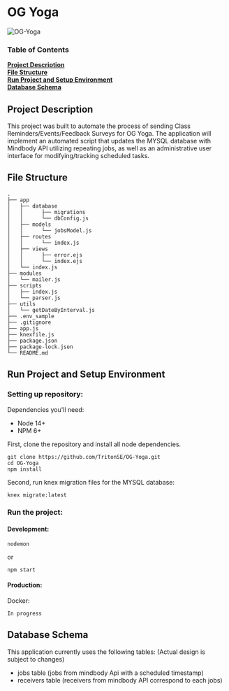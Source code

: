 # OG Yoga

![OG-Yoga](https://img.shields.io/badge/OG--Yoga-PRs%20welcomed-brightgreen)


### Table of Contents
**[Project Description](#Project-Description)**<br>
**[File Structure](#File-Structure)**<br>
**[Run Project and Setup Environment](#Run-Project-and-Setup-Environment)**<br>
**[Database Schema](#Database-Schema)**<br>

## Project Description

This project was built to automate the process of sending Class Reminders/Events/Feedback Surveys
for OG Yoga. 
The application will implement an automated script that updates
the MYSQL database with Mindbody API utilizing repeating jobs, as well as an administrative user interface for
modifying/tracking scheduled tasks.

## File Structure
```
.
├── app
│   ├── database
│   │      ├── migrations
│   │      └── dbConfig.js
│   ├── models
│   │      └── jobsModel.js
│   ├── routes
│   │      └── index.js
│   ├── views
│   │      ├── error.ejs
│   │      └── index.ejs
│   └── index.js
├── modules
│   └── mailer.js
├── scripts
│   ├── index.js
│   └── parser.js
├── utils
│   └── getDateByInterval.js
├── .env_sample
├── .gitignore
├── app.js
├── knexfile.js
├── package.json
├── package-lock.json
└── README.md
```

## Run Project and Setup Environment
### Setting up repository:
Dependencies you'll need: 
- Node 14+
- NPM 6+

First, clone the repository and install all node dependencies. 
```
git clone https://github.com/TritonSE/OG-Yoga.git
cd OG-Yoga
npm install
```

Second, run knex migration files for the MYSQL database:
```
knex migrate:latest
```

### Run the project:
#### Development:
```
nodemon
```
or
```
npm start
```

#### Production:
Docker:
```
In progress
```

## Database Schema
This application currently uses the following tables: (Actual design
is subject to changes)
- jobs table (jobs from mindbody Api with a scheduled timestamp)
- receivers table (receivers from mindbody API correspond to each jobs)
